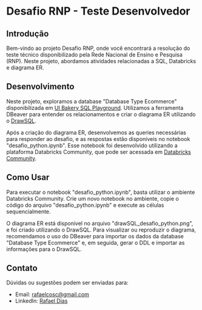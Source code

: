 # Desafio RNP - Teste Desenvolvedor

## Introdução

Bem-vindo ao projeto Desafio RNP, onde você encontrará a resolução do teste técnico disponibilizado pela Rede Nacional de Ensino e Pesquisa (RNP). Neste projeto, abordamos atividades relacionadas a SQL, Databricks e diagrama ER.

## Desenvolvimento

Neste projeto, exploramos a database "Database Type Ecommerce" disponibilizada em [UI Bakery SQL Playground](https://uibakery.io/sql-playground). Utilizamos a ferramenta DBeaver para entender os relacionamentos e criar o diagrama ER utilizando o [DrawSQL](https://drawsql.app/).

Após a criação do diagrama ER, desenvolvemos as queries necessárias para responder ao desafio, e as respostas estão disponíveis no notebook "desafio_python.ipynb". Esse notebook foi desenvolvido utilizando a plataforma Databricks Community, que pode ser acessada em [Databricks Community](https://community.cloud.databricks.com).

## Como Usar

Para executar o notebook "desafio_python.ipynb", basta utilizar o ambiente Databricks Community. Crie um novo notebook no ambiente, copie o código do arquivo "desafio_python.ipynb" e execute as células sequencialmente.

O diagrama ER está disponível no arquivo "drawSQL_desafio_python.png", e foi criado utilizando o DrawSQL. Para visualizar ou reproduzir o diagrama, recomendamos o uso do DBeaver para importar os dados da database "Database Type Ecommerce" e, em seguida, gerar o DDL e importar as informações para o DrawSQL.

## Contato

Dúvidas ou sugestões podem ser enviadas para:

- Email: rafaelcosc@gmail.com
- LinkedIn: [Rafael Dias](https://www.linkedin.com/in/rafaelcosc/)
